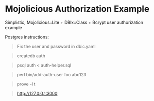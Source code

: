 # Mojolicious Authorization Example
Simplistic, Mojolicious::Lite + DBIx::Class + Bcrypt user authorization example

Postgres instructions:

> Fix the user and password in dbic.yaml

> createdb auth

> psql auth < auth-helper.sql

> perl bin/add-auth-user foo abc123

> prove -l t

> http://127.0.0.1:3000 
